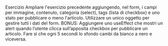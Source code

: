 Esercizio
Ampliare l'esercizio precedente aggiungendo, nel form, i campi per immagine, contenuto, categoria (select), tags (lista di checkbox) e uno stato per pubblicare o meno l'articolo.
Utilizzare un unico oggetto per gestire tutti i dati del form.
BONUS:
Aggiungere uno useEffect che mostri un alert quando l’utente clicca sull’apposita checkbox per pubblicare un articolo.
Fare sì che ogni 5 secondi lo sfondo cambi da bianco a nero e viceversa.